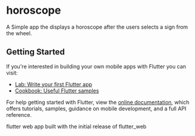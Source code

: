 # horoscope

A Simple app the displays a horoscope after the users selects a sign from the wheel.

## Getting Started

If you're interested in building your own mobile apps with Flutter you can visit:

- [Lab: Write your first Flutter app](https://flutter.io/docs/get-started/codelab)
- [Cookbook: Useful Flutter samples](https://flutter.io/docs/cookbook)

For help getting started with Flutter, view the
[online documentation](https://flutter.io/docs), which offers tutorials,
samples, guidance on mobile development, and a full API reference.

flutter web app built with the initial release of flutter_web